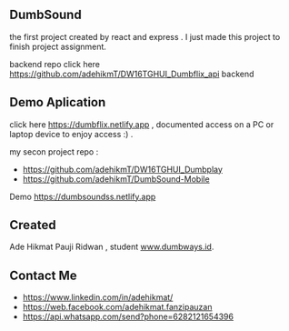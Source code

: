 ## DumbSound

the first project created by react and express . I just made this project to finish project assignment.

backend repo click here https://github.com/adehikmT/DW16TGHUI_Dumbflix_api backend

## Demo Aplication

click here https://dumbflix.netlify.app , documented access on a PC or laptop device to enjoy access :) . 

my secon project repo :
+ https://github.com/adehikmT/DW16TGHUI_Dumbplay
+ https://github.com/adehikmT/DumbSound-Mobile

Demo https://dumbsoundss.netlify.app


## Created

Ade Hikmat Pauji Ridwan , student www.dumbways.id.

## Contact Me

+ https://www.linkedin.com/in/adehikmat/
+ https://web.facebook.com/adehikmat.fanzipauzan
+ https://api.whatsapp.com/send?phone=6282121654396
